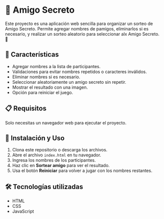 # 🎁 Amigo Secreto

Este proyecto es una aplicación web sencilla para organizar un sorteo de Amigo Secreto. Permite agregar nombres de pamigos, eliminarlos si es necesario, y realizar un sorteo aleatorio para seleccionar alx Amigo Secreto. 🎉

## 🚀 Características
- Agregar nombres a la lista de participantes.
- Validaciones para evitar nombres repetidos o caracteres inválidos.
- Eliminar nombres si es necesario.
- Seleccionar aleatoriamente un amigo secreto sin repetir.
- Mostrar el resultado con una imagen.
- Opción para reiniciar el juego.

## 📋 Requisitos
Solo necesitas un navegador web para ejecutar el proyecto.

## 🔧 Instalación y Uso
1. Clona este repositorio o descarga los archivos.
2. Abre el archivo `index.html` en tu navegador.
3. Ingresa los nombres de los participantes.
4. Haz clic en **Sortear amigo** para ver el resultado.
5. Usa el botón **Reiniciar** para volver a jugar con los nombres restantes.

## 🛠️ Tecnologías utilizadas
- HTML
- CSS
- JavaScript
